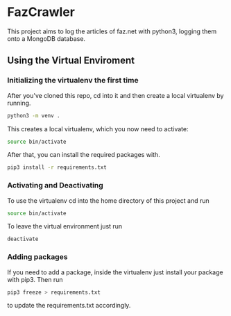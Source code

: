 # FazCrawler

This project aims to log the articles of faz.net with python3, logging them onto a MongoDB database.

## Using the Virtual Enviroment

### Initializing the virtualenv the first time

After you've cloned this repo, cd into it and then create a local virtualenv by running.

```bash
python3 -m venv .
```

This creates a local virtualenv, which you now need to activate:

```bash
source bin/activate
```

After that, you can install the required packages with.

```bash
pip3 install -r requirements.txt
```

### Activating and Deactivating

To use the virtualenv cd into the home directory of this project and run

```bash
source bin/activate
```

To leave the virtual environment just run

```bash
deactivate
```

### Adding packages

If you need to add a package, inside the virtualenv just install your package with pip3. Then run

```bash
pip3 freeze > requirements.txt
```

to update the requirements.txt accordingly.
